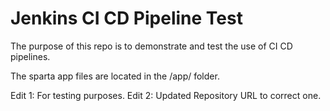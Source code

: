 # Jenkins CI CD Pipeline Test
The purpose of this repo is to demonstrate and test the use of CI CD pipelines.

The sparta app files are located in the /app/ folder.

Edit 1: For testing purposes.
Edit 2: Updated Repository URL to correct one.
